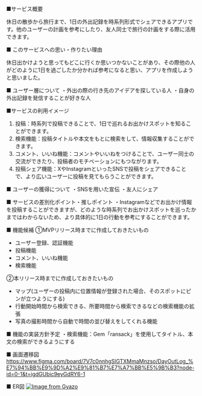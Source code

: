 ■サービス概要

休日の散歩から旅行まで、1日の外出記録を時系列形式でシェアできるアプリです。他のユーザーの計画を参考にしたり、友人同士で旅行の計画をする際に活用できます。

■ このサービスへの思い・作りたい理由

休日出かけようと思ってもどこに行くか思いつかないことがあり、その際他の人がどのように1日を過ごしたか分かれば参考になると思い、アプリを作成しようと思いました。

■ ユーザー層について
・外出の際の行き先のアイデアを探している人
・自身の外出記録を発信することが好きな人

■サービスの利用イメージ

1. 投稿：時系列で投稿できることで、1日で巡れるお出かけスポットを知ることができます。
2. 検索機能：投稿タイトルや本文をもとに検索をして、情報収集することができます。
3. コメント、いいね機能：コメントやいいねをつけることで、ユーザー同士の交流ができたり、投稿者のモチベーションにもつながります。
4. 投稿シェア機能：XやInstagramといったSNSで投稿をシェアできることで、より広いユーザーに投稿を見てもらうことができます。

■ ユーザーの獲得について
・SNSを用いた宣伝
・友人にシェア

■ サービスの差別化ポイント・推しポイント
・Instagramなどでお出かけ情報を投稿することができますが、どのような時系列でお出かけスポットを巡ったかまではわからないため、より具体的に1日の行動を参考にすることができます。

■ 機能候補
①MVPリリース時までに作成しておきたいもの

- ユーザー登録、認証機能
- 投稿機能
- コメント、いいね機能
- 検索機能

②本リリース時までに作成しておきたいもの

- マップ(ユーザーの投稿内に位置情報が登録された場合、そのスポットにピンが立つようにする)
- 行動開始時間から検索できる、所要時間から検索できるなどの検索機能の拡張
- 写真の撮影時間から自動で時間の並び替えをしてくれる機能

■ 機能の実装方針予定
・検索機能：Gem「ransack」を使用してタイトル、本文の検索ができるようにする

■ 画面遷移図
https://www.figma.com/board/7V7c0nnhgSlGTXMmaMnzso/DayOutLog_%E7%94%BB%E9%9D%A2%E9%81%B7%E7%A7%BB%E5%9B%B3?node-id=0-1&t=igdGUbic9eyGdRY6-1

■ ER図
[![Image from Gyazo](https://i.gyazo.com/a6140d1a492df8521a7e041cc3df699a.png)](https://gyazo.com/a6140d1a492df8521a7e041cc3df699a)
